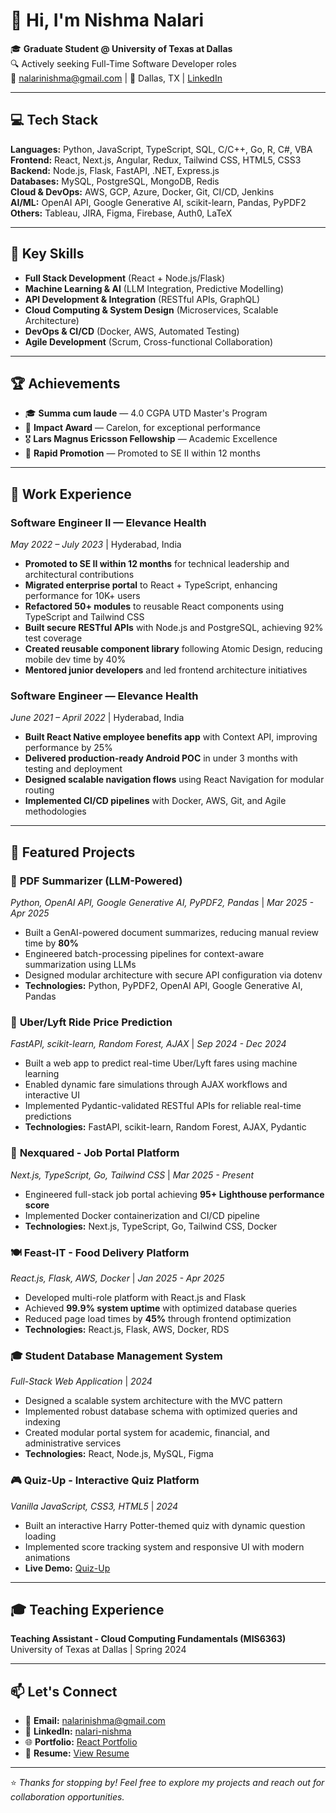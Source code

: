 # 👋 Hi, I'm Nishma Nalari

🎓 **Graduate Student @ University of Texas at Dallas**  
🔍 Actively seeking Full-Time Software Developer roles  
📧 nalarinishma@gmail.com | 📍 Dallas, TX | [LinkedIn](https://www.linkedin.com/in/nalari-nishma/)

---

## 💻 Tech Stack

**Languages:** Python, JavaScript, TypeScript, SQL, C/C++, Go, R, C#, VBA  
**Frontend:** React, Next.js, Angular, Redux, Tailwind CSS, HTML5, CSS3  
**Backend:** Node.js, Flask, FastAPI, .NET, Express.js  
**Databases:** MySQL, PostgreSQL, MongoDB, Redis  
**Cloud & DevOps:** AWS, GCP, Azure, Docker, Git, CI/CD, Jenkins  
**AI/ML:** OpenAI API, Google Generative AI, scikit-learn, Pandas, PyPDF2  
**Others:** Tableau, JIRA, Figma, Firebase, Auth0, LaTeX

---

## 🧠 Key Skills

- **Full Stack Development** (React + Node.js/Flask)
- **Machine Learning & AI** (LLM Integration, Predictive Modelling)
- **API Development & Integration** (RESTful APIs, GraphQL)
- **Cloud Computing & System Design** (Microservices, Scalable Architecture)
- **DevOps & CI/CD** (Docker, AWS, Automated Testing)
- **Agile Development** (Scrum, Cross-functional Collaboration)

---

## 🏆 Achievements

- 🎓 **Summa cum laude** — 4.0 CGPA UTD Master's Program  
- 🥇 **Impact Award** — Carelon, for exceptional performance  
- 🎖️ **Lars Magnus Ericsson Fellowship** — Academic Excellence
- 🚀 **Rapid Promotion** — Promoted to SE II within 12 months

---

## 💼 Work Experience

### Software Engineer II — **Elevance Health**
*May 2022 – July 2023* | Hyderabad, India  
- **Promoted to SE II within 12 months** for technical leadership and architectural contributions
- **Migrated enterprise portal** to React + TypeScript, enhancing performance for 10K+ users
- **Refactored 50+ modules** to reusable React components using TypeScript and Tailwind CSS
- **Built secure RESTful APIs** with Node.js and PostgreSQL, achieving 92% test coverage
- **Created reusable component library** following Atomic Design, reducing mobile dev time by 40%
- **Mentored junior developers** and led frontend architecture initiatives

### Software Engineer — **Elevance Health**
*June 2021 – April 2022* | Hyderabad, India  
- **Built React Native employee benefits app** with Context API, improving performance by 25%
- **Delivered production-ready Android POC** in under 3 months with testing and deployment
- **Designed scalable navigation flows** using React Navigation for modular routing
- **Implemented CI/CD pipelines** with Docker, AWS, Git, and Agile methodologies

---

## 🚀 Featured Projects

### 🤖 **PDF Summarizer (LLM-Powered)**
*Python, OpenAI API, Google Generative AI, PyPDF2, Pandas* | *Mar 2025 - Apr 2025*
- Built a GenAI-powered document summarizes, reducing manual review time by **80%**
- Engineered batch-processing pipelines for context-aware summarization using LLMs
- Designed modular architecture with secure API configuration via dotenv
- **Technologies:** Python, PyPDF2, OpenAI API, Google Generative AI, Pandas

### 🚗 **Uber/Lyft Ride Price Prediction**
*FastAPI, scikit-learn, Random Forest, AJAX* | *Sep 2024 - Dec 2024*
- Built a web app to predict real-time Uber/Lyft fares using machine learning
- Enabled dynamic fare simulations through AJAX workflows and interactive UI
- Implemented Pydantic-validated RESTful APIs for reliable real-time predictions
- **Technologies:** FastAPI, scikit-learn, Random Forest, AJAX, Pydantic

### 💼 **Nexquared - Job Portal Platform**
*Next.js, TypeScript, Go, Tailwind CSS* | *Mar 2025 - Present*
- Engineered full-stack job portal achieving **95+ Lighthouse performance score**
- Implemented Docker containerization and CI/CD pipeline
- **Technologies:** Next.js, TypeScript, Go, Tailwind CSS, Docker

### 🍽️ **Feast-IT - Food Delivery Platform**
*React.js, Flask, AWS, Docker* | *Jan 2025 - Apr 2025*
- Developed multi-role platform with React.js and Flask
- Achieved **99.9% system uptime** with optimized database queries
- Reduced page load times by **45%** through frontend optimization
- **Technologies:** React.js, Flask, AWS, Docker, RDS

### 🎓 **Student Database Management System**
*Full-Stack Web Application* | *2024*
- Designed a scalable system architecture with the MVC pattern
- Implemented robust database schema with optimized queries and indexing
- Created modular portal system for academic, financial, and administrative services
- **Technologies:** React, Node.js, MySQL, Figma

### 🎮 **Quiz-Up - Interactive Quiz Platform**
*Vanilla JavaScript, CSS3, HTML5* | *2024*
- Built an interactive Harry Potter-themed quiz with dynamic question loading
- Implemented score tracking system and responsive UI with modern animations
- **Live Demo:** [Quiz-Up](https://nishma25.github.io/Quiz-Up/)

---

## 🎓 Teaching Experience

**Teaching Assistant - Cloud Computing Fundamentals (MIS6363)**  
University of Texas at Dallas | Spring 2024

---

## 📫 Let's Connect

- 📧 **Email:** nalarinishma@gmail.com  
- 💼 **LinkedIn:** [nalari-nishma](https://www.linkedin.com/in/nalari-nishma/)  
- 🌐 **Portfolio:** [React Portfolio](https://nishma25.github.io/React-Portfolio/)
- 📄 **Resume:** [View Resume](https://drive.google.com/file/d/1sorrKeTglYwcXQYl2mgoPoOoLVjhwrQd/view?usp=drive_link)

---


⭐️ *Thanks for stopping by! Feel free to explore my projects and reach out for collaboration opportunities.*
